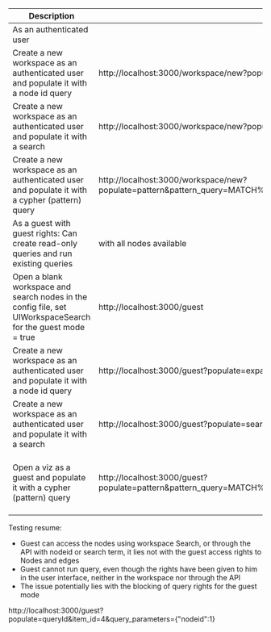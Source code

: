 |Description|API_Query|Result|
|---|---|---|
|As an authenticated user | | |
|Create a new workspace as an authenticated user and populate it with a node id query|http://localhost:3000/workspace/new?populate=expandNodeId&item_id=1 |ok, we find Keanu Reeves:Person|
|Create a new workspace as an authenticated user and populate it with a search |http://localhost:3000/workspace/new?populate=searchNodes&search_query=Keanu&search_fuzziness=0.0 |ok, we find Keanu Reeves|
|Create a new workspace as an authenticated user and populate it with a cypher (pattern) query|http://localhost:3000/workspace/new?populate=pattern&pattern_query=MATCH%20(n%3APerson)%20RETURN%20n%20LIMIT%205&pattern_dialect=cypher |ok|
|As a guest with guest rights: Can create read-only queries and run existing queries | with all nodes available | |
|Open a blank workspace and search nodes in the config file, set UIWorkspaceSearch for the guest mode = true |http://localhost:3000/guest| Ok, we search for and find, and display KeanuReeves:Person |
|Create a new workspace as an authenticated user and populate it with a node id query|http://localhost:3000/guest?populate=expandNodeId&item_id=1 |ok, we find Keanu Reeves|
|Create a new workspace as an authenticated user and populate it with a search|http://localhost:3000/guest?populate=searchNodes&search_query=Keanu&search_fuzziness=0.0 |ok, we find Keanu Reeves|
|Open a viz as a guest and populate it with a cypher (pattern) query|http://localhost:3000/guest?populate=pattern&pattern_query=MATCH%20(n)%20RETURN%20n%20LIMIT%205&pattern_dialect=cypher |KO: You are not authorized to load the result of this query. You are redirected to an empty visualization|

Testing resume:
* Guest can access the nodes using workspace Search, or through the API with nodeid or search term, it lies not with the guest access rights to Nodes and edges
* Guest cannot run query, even though the rights have been given to him in the user interface, neither in the workspace nor through the API
* The issue potentially lies with the blocking of query rights for the guest mode

http://localhost:3000/guest?populate=queryId&item_id=4&query_parameters={"nodeid":1}

